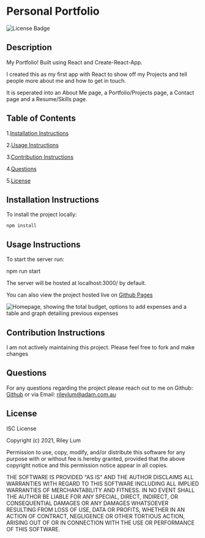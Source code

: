 # Personal Portfolio

![License Badge](https://img.shields.io/badge/license-ISC-blue)

## Description

My Portfolio! Built using React and Create-React-App.

I created this as my first app with React to show off my Projects and tell people more about me and how to get in touch.

It is seperated into an About Me page, a Portfolio/Projects page, a Contact page and a Resume/Skills page.

## Table of Contents

1.[Installation Instructions](#installation-instructions)

2.[Usage Instructions](#usage-instructions)

3.[Contribution Instructions](#contribution-instructions)

4.[Questions](#questions)

5.[License](#License)

## Installation Instructions

To install the project locally:

    npm install

## Usage Instructions

To start the server run:

npm run start

The server will be hosted at localhost:3000/ by default.

You can also view the project hosted live on [Github Pages](https://rileylum.github.io/react-portfolio/)

![Homepage, showing the total budget, options to add expenses and a table and graph detailing previous expenses](./MD_resources/demo.gif)

## Contribution Instructions

I am not actively maintaining this project. Please feel free to fork and make changes

## Questions

For any questions regarding the project please reach out to me on Github: [Github](https://github.com/rileylum) or via Email: rileylum@adam.com.au

## License

ISC License

Copyright (c) 2021, Riley Lum

Permission to use, copy, modify, and/or distribute this software for any
purpose with or without fee is hereby granted, provided that the above
copyright notice and this permission notice appear in all copies.

THE SOFTWARE IS PROVIDED "AS IS" AND THE AUTHOR DISCLAIMS ALL WARRANTIES
WITH REGARD TO THIS SOFTWARE INCLUDING ALL IMPLIED WARRANTIES OF
MERCHANTABILITY AND FITNESS. IN NO EVENT SHALL THE AUTHOR BE LIABLE FOR
ANY SPECIAL, DIRECT, INDIRECT, OR CONSEQUENTIAL DAMAGES OR ANY DAMAGES
WHATSOEVER RESULTING FROM LOSS OF USE, DATA OR PROFITS, WHETHER IN AN
ACTION OF CONTRACT, NEGLIGENCE OR OTHER TORTIOUS ACTION, ARISING OUT OF
OR IN CONNECTION WITH THE USE OR PERFORMANCE OF THIS SOFTWARE.

